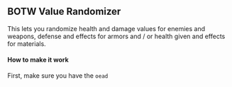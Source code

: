 ## BOTW Value Randomizer

This lets you randomize health and damage values for enemies and weapons, defense and effects for armors and / or health given and effects for materials. 

#### How to make it work

First, make sure you have the `oead` 